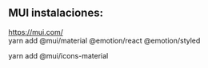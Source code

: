 ## MUI instalaciones: 
https://mui.com/   
yarn add @mui/material @emotion/react @emotion/styled
<link rel="stylesheet" href="https://fonts.googleapis.com/css?family=Roboto:300,400,500,700&display=swap" />
yarn add @mui/icons-material


